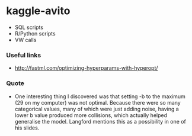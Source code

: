 # kaggle-avito

- SQL scripts
- R/Python scripts
- VW calls

### Useful links

- http://fastml.com/optimizing-hyperparams-with-hyperopt/


### Quote

- One interesting thing I discovered was that setting -b to the maximum (29 on my computer) was not optimal. Because there were so many categorical values, many of which were just adding noise, having a lower b value produced more collisions, which actually helped generalise the model. Langford mentions this as a possibility in one of his slides.